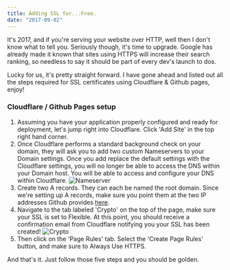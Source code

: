 ```yaml
---
title: Adding SSL for...Free.
date: "2017-09-02"
---
```


It's 2017, and if you're serving your website over HTTP, well then I don't know what to tell you. Seriously though, it's time to upgrade.
Google has already made it known that sites using HTTPS will increase their search ranking, so needless to say it should be part of every dev's launch to dos.

Lucky for us, it's pretty straight forward. I have gone ahead and listed out all the steps required for SSL certificates using Cloudflare & Github pages, enjoy!

### Cloudflare / Github Pages setup

1. Assuming you have your application properly configured and ready for deployment, let's jump right into Cloudflare. Click 'Add Site' in the top right hand corner.
2. Once Cloudflare performs a standard background check on your domain, they will ask you to add two custom Nameservers to your Domain settings. Once you add replace the default settings with the Cloudflare settings, you will no longer be able to access the DNS within your Domain host. You will be able to access and configure your DNS within Cloudflare.
![Nameserver](../nameserver.png)
3. Create two A records. They can each be named the root domain. Since we're setting up A records, make sure you point them at the two IP addresses Github provides [here](https://help.github.com/articles/setting-up-an-apex-domain/).
4. Navigate to the tab labeled 'Crypto' on the top of the page, make sure your SSL is set to Flexible. At this point, you should receive a confirmation email from Cloudflare notifying you your SSL has been created!
![Crypto](../crypto.jpg)
5. Then click on the 'Page Rules' tab. Select the 'Create Page Rules' button, and make sure to Always Use HTTPS.

And that's it. Just follow those five steps and you should be golden.
